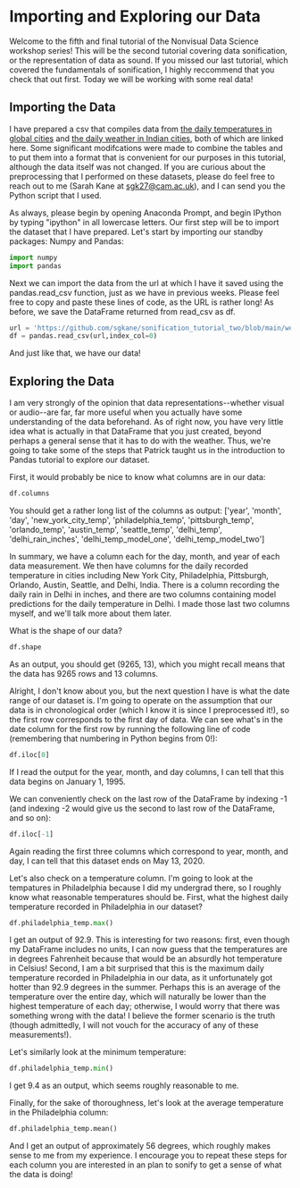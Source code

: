 # Importing and Exploring our Data

Welcome to the fifth and final tutorial of the Nonvisual Data Science workshop series! This will be the second tutorial covering data sonification, or the representation of data as sound. If you missed our last tutorial, which covered the fundamentals of sonification, I highly reccommend that you check that out first. Today we will be working with some real data!

## Importing the Data

I have prepared a csv that compiles data from [the daily temperatures in global cities](https://www.kaggle.com/datasets/subhamjain/temperature-of-all-countries-19952020?resource=download) and [the daily weather in Indian cities](https://www.kaggle.com/datasets/vanvalkenberg/historicalweatherdataforindiancities), both of which are linked here. Some significant modifcations were made to combine the tables and to put them into a format that is convenient for our purposes in this tutorial, although the data itself was not changed. If you are curious about the preprocessing that I performed on these datasets, please do feel free to reach out to me (Sarah Kane at sgk27@cam.ac.uk), and I can send you the Python script that I used.

As always, please begin by opening Anaconda Prompt, and begin IPython by typing "ipython" in all lowercase letters. Our first step will be to import the dataset that I have prepared. Let's start by importing our standby packages: Numpy and Pandas:

~~~python
import numpy
import pandas
~~~

Next we can import the data from the url at which I have it saved using the pandas.read_csv function, just as we have in previous weeks. Please feel free to copy and paste these lines of code, as the URL is rather long! As before, we save the DataFrame returned from read_csv as df.

~~~python
url = 'https://github.com/sgkane/sonification_tutorial_two/blob/main/weather_data.csv?raw=true'
df = pandas.read_csv(url,index_col=0)
~~~

And just like that, we have our data!

## Exploring the Data

I am very strongly of the opinion that data representations--whether visual or audio--are far, far more useful when you actually have some understanding of the data beforehand. As of right now, you have very little idea what is actually in that DataFrame that you just created, beyond perhaps a general sense that it has to do with the weather. Thus, we're going to take some of the steps that Patrick taught us in the introduction to Pandas tutorial to explore our dataset.

First, it would probably be nice to know what columns are in our data:

~~~python
df.columns
~~~

You should get a rather long list of the columns as output:
['year', 'month', 'day', 'new_york_city_temp', 'philadelphia_temp', 'pittsburgh_temp', 'orlando_temp', 'austin_temp', 'seattle_temp', 'delhi_temp', 'delhi_rain_inches', 'delhi_temp_model_one', 'delhi_temp_model_two']

In summary, we have a column each for the day, month, and year of each data measurement. We then have columns for the daily recorded temperature in cities including New York City, Philadelphia, Pittsburgh, Orlando, Austin, Seattle, and Delhi, India. There is a column recording the daily rain in Delhi in inches, and there are two columns containing model predictions for the daily temperature in Delhi. I made those last two columns myself, and we'll talk more about them later.

What is the shape of our data?

~~~python
df.shape
~~~

As an output, you should get (9265, 13), which you might recall means that the data has 9265 rows and 13 columns.

Alright, I don't know about you, but the next question I have is what the date range of our dataset is. I'm going to operate on the assumption that our data is in chronological order (which I know it is since I preprocessed it!), so the first row corresponds to the first day of data. We can see what's in the date column for the first row by running the following line of code (remembering that numbering in Python begins from 0!):

~~~python
df.iloc[0]
~~~

If I read the output for the year, month, and day columns, I can tell that this data begins on January 1, 1995.

We can conveniently check on the last row of the DataFrame by indexing -1 (and indexing -2 would give us the second to last row of the DataFrame, and so on):

~~~python
df.iloc[-1]
~~~

Again reading the first three columns which correspond to year, month, and day, I can tell that this dataset ends on May 13, 2020.

Let's also check on a temperature column. I'm going to look at the tempatures in Philadelphia because I did my undergrad there, so I roughly know what reasonable temperatures should be. First, what the highest daily temperature recorded in Philadelphia in our dataset?

~~~python
df.philadelphia_temp.max()
~~~

I get an output of 92.9. This is interesting for two reasons: first, even though my DataFrame includes no units, I can now guess that the temperatures are in degrees Fahrenheit because that would be an absurdly hot temperature in Celsius! Second, I am a bit surprised that this is the maximum daily temperature recorded in Philadelphia in our data, as it unfortunately got hotter than 92.9 degrees in the summer. Perhaps this is an average of the temperature over the entire day, which will naturally be lower than the highest temperature of each day; otherwise, I would worry that there was something wrong with the data! I believe the former scenario is the truth (though admittedly, I will not vouch for the accuracy of any of these measurements!).

Let's similarly look at the minimum temperature:

~~~python
df.philadelphia_temp.min()
~~~

I get 9.4 as an output, which seems roughly reasonable to me.

Finally, for the sake of thoroughness, let's look at the average temperature in the Philadelphia column:

~~~python
df.philadelphia_temp.mean()
~~~

And I get an output of approximately 56 degrees, which roughly makes sense to me from my experience. I encourage you to repeat these steps for each column you are interested in an plan to sonify to get a sense of what the data is doing!